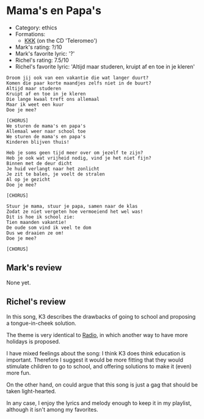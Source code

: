 # Mama's en Papa's

 * Category: ethics
 * Formations: 
    * [KKK](Kkk.md) (on the CD 'Teleromeo')
 * Mark's rating: ?/10
 * Mark's  favorite lyric: '?'
 * Richel's rating: 7.5/10
 * Richel's favorite lyric: 'Altijd maar studeren, kruipt af en toe in je kleren'

```
Droom jij ook van een vakantie die wat langer duurt?
Komen die paar korte maandjes zelfs niet in de buurt?
Altijd maar studeren
Kruipt af en toe in je kleren
Die lange kwaal treft ons allemaal
Maar ik weet een kuur
Doe je mee?

[CHORUS]
We sturen de mama's en papa's
Allemaal weer naar school toe
We sturen de mama's en papa's
Kinderen blijven thuis!

Heb je soms geen tijd meer over om jezelf te zijn?
Heb je ook wat vrijheid nodig, vind je het niet fijn?
Binnen met de deur dicht
Je huid verlangt naar het zonlicht
Je zit te balen, je voelt de stralen
Al op je gezicht
Doe je mee?

[CHORUS]

Stuur je mama, stuur je papa, samen naar de klas
Zodat ze niet vergeten hoe vermoeiend het wel was!
Dit is hoe ik school zie:
Tien maanden vakantie!
De oude som vind ik veel te dom
Dus we draaien ze om!
Doe je mee?

[CHORUS]
```

## Mark's review

None yet.

## Richel's review

In this song, K3 describes the drawbacks of going to school and proposing a tongue-in-cheek solution.

The theme is very identical to [Radio](Radio.md), in which another way to have more holidays is proposed.

I have mixed feelings about the song: I think K3 does think education is important.
Therefore I suggest it would be more fitting that they would
stimulate children to go to school, and offering solutions to make it (even) more fun. 

On the other hand, on could argue that this song is just a gag that should be taken light-hearted.

In any case, I enjoy the lyrics and melody enough to keep it in my playlist, although
it isn't among my favorites.
